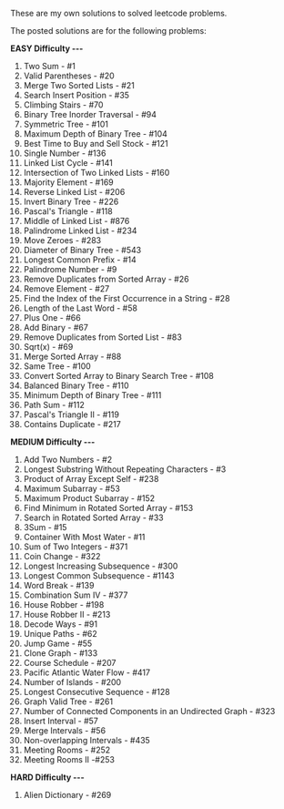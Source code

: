 These are my own solutions to solved leetcode problems.

The posted solutions are for the following problems:

   **EASY Difficulty ---**
   1. Two Sum - #1
   2. Valid Parentheses - #20
   3. Merge Two Sorted Lists - #21
   4. Search Insert Position - #35
   5. Climbing Stairs - #70
   6. Binary Tree Inorder Traversal - #94
   7. Symmetric Tree - #101
   8. Maximum Depth of Binary Tree - #104
   9. Best Time to Buy and Sell Stock - #121
   10. Single Number - #136
   11. Linked List Cycle - #141
   12. Intersection of Two Linked Lists - #160
   13. Majority Element - #169
   14. Reverse Linked List - #206
   15. Invert Binary Tree - #226
   16. Pascal's Triangle - #118
   17. Middle of Linked List - #876
   18. Palindrome Linked List - #234
   19. Move Zeroes - #283
   20. Diameter of Binary Tree - #543
   21. Longest Common Prefix - #14
   22. Palindrome Number - #9
   23. Remove Duplicates from Sorted Array - #26
   24. Remove Element - #27
   25. Find the Index of the First Occurrence in a String - #28
   26. Length of the Last Word - #58
   27. Plus One - #66
   28. Add Binary - #67
   29. Remove Duplicates from Sorted List - #83
   30. Sqrt(x) - #69
   31. Merge Sorted Array - #88
   32. Same Tree - #100
   33. Convert Sorted Array to Binary Search Tree - #108
   34. Balanced Binary Tree - #110
   35. Minimum Depth of Binary Tree - #111
   36. Path Sum - #112
   37. Pascal's Triangle II - #119
   38. Contains Duplicate - #217


   **MEDIUM Difficulty ---**
   1. Add Two Numbers - #2
   2. Longest Substring Without Repeating Characters - #3
   3. Product of Array Except Self - #238
   4. Maximum Subarray - #53
   5. Maximum Product Subarray - #152
   6. Find Minimum in Rotated Sorted Array - #153
   7. Search in Rotated Sorted Array - #33
   8. 3Sum - #15
   9. Container With Most Water - #11
   10. Sum of Two Integers - #371
   11. Coin Change - #322
   12. Longest Increasing Subsequence - #300
   13. Longest Common Subsequence - #1143
   14. Word Break - #139
   15. Combination Sum IV - #377
   16. House Robber - #198
   17. House Robber II - #213
   18. Decode Ways - #91
   19. Unique Paths - #62
   20. Jump Game - #55
   21. Clone Graph - #133
   22. Course Schedule - #207
   23. Pacific Atlantic Water Flow - #417
   24. Number of Islands - #200
   25. Longest Consecutive Sequence - #128
   26. Graph Valid Tree - #261
   27. Number of Connected Components in an Undirected Graph - #323
   28. Insert Interval - #57
   29. Merge Intervals - #56
   30. Non-overlapping Intervals - #435
   31. Meeting Rooms - #252
   32. Meeting Rooms II -#253

   **HARD Difficulty ---**
   1. Alien Dictionary - #269